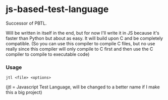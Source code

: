 # js-based-test-language
Successor of PBTL.

Will be written in itself in the end, but for now I'll write it in JS because it's faster than Python but about as easy. It will build upon C and be completely compatible. (So you can use this compiler to compile C files, but no use really since this compiler will only compile to C first and then use the C compiler to compile to executable code)

### Usage
`jtl <file> <options>`

(jtl = Javascript Test Language, will be changed to a better name if I make this a big project)
